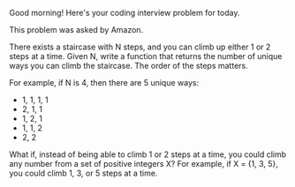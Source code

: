 Good morning! Here's your coding interview problem for today.This problem was asked by Amazon.There exists a staircase with N steps, and you can climb up either 1 or 2 stepsat a time. Given N, write a function that returns the number of unique ways youcan climb the staircase. The order of the steps matters.For example, if N is 4, then there are 5 unique ways: * 1, 1, 1, 1 * 2, 1, 1 * 1, 2, 1 * 1, 1, 2 * 2, 2What if, instead of being able to climb 1 or 2 steps at a time, you could climbany number from a set of positive integers X? For example, if X = {1, 3, 5}, youcould climb 1, 3, or 5 steps at a time.